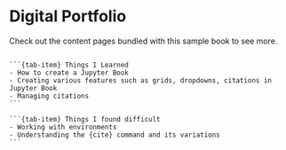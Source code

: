 # Digital Portfolio

Check out the content pages bundled with this sample book to see more.

```{tableofcontents}
```

````{tab-set}
```{tab-item} Things I Learned
- How to create a Jupyter Book
- Creating various features such as grids, dropdowns, citations in Jupyter Book
- Managing citations
```

```{tab-item} Things I found difficult
- Working with environments
- Understanding the {cite} command and its variations
```
````